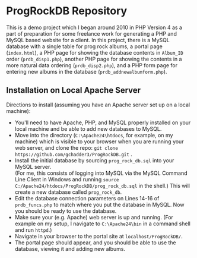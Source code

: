 # ProgRockDB Repository

This is a demo project which I began around 2010 in PHP Version 4 as a part of preparation 
for some freelance work for generating a PHP and MySQL based website for a client.  In this 
project, there is a MySQL database with a single table for prog rock albums, a portal page 
(`index.html`), a PHP page for showing the database contents in `Album_ID` order (`prdb_disp1.php`), 
another PHP page for showing the contents in a more natural data ordering (`prdb_disp2.php`), and 
a PHP form page for entering new albums in the database (`prdb_addnewalbumform.php`).

## Installation on Local Apache Server

Directions to install (assuming you have an Apache server set up on a local machine):

* You'll need to have Apache, PHP, and MySQL properly installed on your local machine and 
be able to add new databases to MySQL.
* Move into the directory (`C:\Apache24\htdocs`, for example, on my machine) which is 
visible to your browser when you are running your web server, and clone the repo: 
`git clone https://github.com/gchadder3/ProgRockDB.git` .
* Install the initial database by sourcing `prog_rock_db.sql` into your MySQL server.  
(For me, this consists of logging into MySQL via the MySQL Command Line Client in Windows 
and running `source C:/Apache24/htdocs/ProgRockDB/prog_rock_db.sql` in the shell.)  This 
will create a new database called `prog_rock_db`.
* Edit the database connection parameters on Lines 14-16 of `prdb_funcs.php` to match 
where you put the database in MySQL.  Now you should be ready to use the database.
* Make sure your (e.g. Apache) web server is up and running.  (For example on my setup, 
I navigate to `C:\Apache24\bin` in a command shell and run `httpd`.)
* Navigate in your browser to the portal site at `localhost/ProgRockDB/`.
* The portal page should appear, and you should be able to use the database, viewing it
and adding new albums.